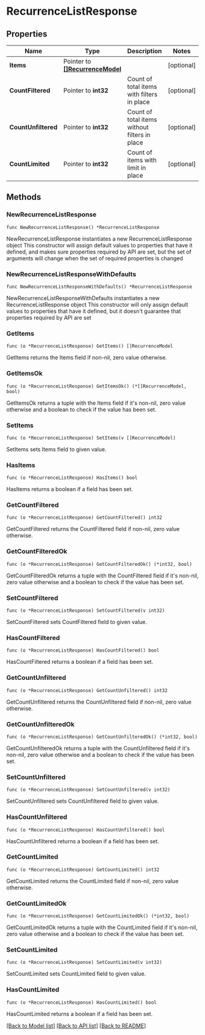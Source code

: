 # RecurrenceListResponse

## Properties

Name | Type | Description | Notes
------------ | ------------- | ------------- | -------------
**Items** | Pointer to [**[]RecurrenceModel**](RecurrenceModel.md) |  | [optional] 
**CountFiltered** | Pointer to **int32** | Count of total items with filters in place | [optional] 
**CountUnfiltered** | Pointer to **int32** | Count of total items without filters in place | [optional] 
**CountLimited** | Pointer to **int32** | Count of items with limit in place | [optional] 

## Methods

### NewRecurrenceListResponse

`func NewRecurrenceListResponse() *RecurrenceListResponse`

NewRecurrenceListResponse instantiates a new RecurrenceListResponse object
This constructor will assign default values to properties that have it defined,
and makes sure properties required by API are set, but the set of arguments
will change when the set of required properties is changed

### NewRecurrenceListResponseWithDefaults

`func NewRecurrenceListResponseWithDefaults() *RecurrenceListResponse`

NewRecurrenceListResponseWithDefaults instantiates a new RecurrenceListResponse object
This constructor will only assign default values to properties that have it defined,
but it doesn't guarantee that properties required by API are set

### GetItems

`func (o *RecurrenceListResponse) GetItems() []RecurrenceModel`

GetItems returns the Items field if non-nil, zero value otherwise.

### GetItemsOk

`func (o *RecurrenceListResponse) GetItemsOk() (*[]RecurrenceModel, bool)`

GetItemsOk returns a tuple with the Items field if it's non-nil, zero value otherwise
and a boolean to check if the value has been set.

### SetItems

`func (o *RecurrenceListResponse) SetItems(v []RecurrenceModel)`

SetItems sets Items field to given value.

### HasItems

`func (o *RecurrenceListResponse) HasItems() bool`

HasItems returns a boolean if a field has been set.

### GetCountFiltered

`func (o *RecurrenceListResponse) GetCountFiltered() int32`

GetCountFiltered returns the CountFiltered field if non-nil, zero value otherwise.

### GetCountFilteredOk

`func (o *RecurrenceListResponse) GetCountFilteredOk() (*int32, bool)`

GetCountFilteredOk returns a tuple with the CountFiltered field if it's non-nil, zero value otherwise
and a boolean to check if the value has been set.

### SetCountFiltered

`func (o *RecurrenceListResponse) SetCountFiltered(v int32)`

SetCountFiltered sets CountFiltered field to given value.

### HasCountFiltered

`func (o *RecurrenceListResponse) HasCountFiltered() bool`

HasCountFiltered returns a boolean if a field has been set.

### GetCountUnfiltered

`func (o *RecurrenceListResponse) GetCountUnfiltered() int32`

GetCountUnfiltered returns the CountUnfiltered field if non-nil, zero value otherwise.

### GetCountUnfilteredOk

`func (o *RecurrenceListResponse) GetCountUnfilteredOk() (*int32, bool)`

GetCountUnfilteredOk returns a tuple with the CountUnfiltered field if it's non-nil, zero value otherwise
and a boolean to check if the value has been set.

### SetCountUnfiltered

`func (o *RecurrenceListResponse) SetCountUnfiltered(v int32)`

SetCountUnfiltered sets CountUnfiltered field to given value.

### HasCountUnfiltered

`func (o *RecurrenceListResponse) HasCountUnfiltered() bool`

HasCountUnfiltered returns a boolean if a field has been set.

### GetCountLimited

`func (o *RecurrenceListResponse) GetCountLimited() int32`

GetCountLimited returns the CountLimited field if non-nil, zero value otherwise.

### GetCountLimitedOk

`func (o *RecurrenceListResponse) GetCountLimitedOk() (*int32, bool)`

GetCountLimitedOk returns a tuple with the CountLimited field if it's non-nil, zero value otherwise
and a boolean to check if the value has been set.

### SetCountLimited

`func (o *RecurrenceListResponse) SetCountLimited(v int32)`

SetCountLimited sets CountLimited field to given value.

### HasCountLimited

`func (o *RecurrenceListResponse) HasCountLimited() bool`

HasCountLimited returns a boolean if a field has been set.


[[Back to Model list]](../README.md#documentation-for-models) [[Back to API list]](../README.md#documentation-for-api-endpoints) [[Back to README]](../README.md)


